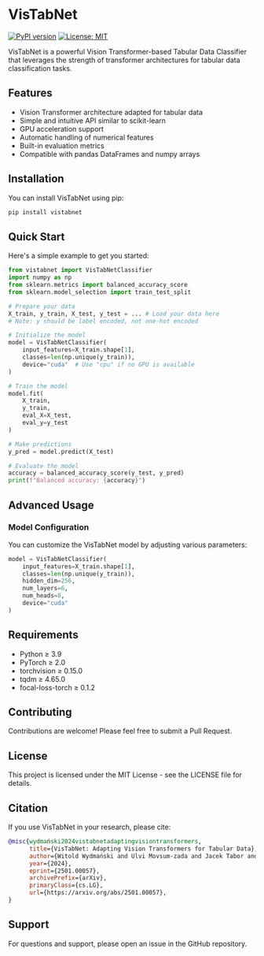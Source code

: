 # VisTabNet

[![PyPI version](https://badge.fury.io/py/vistabnet.svg)](https://badge.fury.io/py/vistabnet)
[![License: MIT](https://img.shields.io/badge/License-MIT-yellow.svg)](https://opensource.org/licenses/MIT)

VisTabNet is a powerful Vision Transformer-based Tabular Data Classifier that leverages the strength of transformer architectures for tabular data classification tasks.

## Features

- Vision Transformer architecture adapted for tabular data
- Simple and intuitive API similar to scikit-learn
- GPU acceleration support
- Automatic handling of numerical features
- Built-in evaluation metrics
- Compatible with pandas DataFrames and numpy arrays

## Installation

You can install VisTabNet using pip:

```bash
pip install vistabnet
```

## Quick Start

Here's a simple example to get you started:

```python
from vistabnet import VisTabNetClassifier
import numpy as np
from sklearn.metrics import balanced_accuracy_score
from sklearn.model_selection import train_test_split

# Prepare your data
X_train, y_train, X_test, y_test = ... # Load your data here
# Note: y should be label encoded, not one-hot encoded

# Initialize the model
model = VisTabNetClassifier(
    input_features=X_train.shape[1],
    classes=len(np.unique(y_train)),
    device="cuda"  # Use "cpu" if no GPU is available
)

# Train the model
model.fit(
    X_train,
    y_train,
    eval_X=X_test,
    eval_y=y_test
)

# Make predictions
y_pred = model.predict(X_test)

# Evaluate the model
accuracy = balanced_accuracy_score(y_test, y_pred)
print(f"Balanced accuracy: {accuracy}")
```

## Advanced Usage

### Model Configuration

You can customize the VisTabNet model by adjusting various parameters:

```python
model = VisTabNetClassifier(
    input_features=X_train.shape[1],
    classes=len(np.unique(y_train)),
    hidden_dim=256,
    num_layers=6,
    num_heads=8,
    device="cuda"
)
```

## Requirements

- Python ≥ 3.9
- PyTorch ≥ 2.0
- torchvision ≥ 0.15.0
- tqdm ≥ 4.65.0
- focal-loss-torch ≥ 0.1.2

## Contributing

Contributions are welcome! Please feel free to submit a Pull Request.

## License

This project is licensed under the MIT License - see the LICENSE file for details.

## Citation

If you use VisTabNet in your research, please cite:

```bibtex
@misc{wydmański2024vistabnetadaptingvisiontransformers,
      title={VisTabNet: Adapting Vision Transformers for Tabular Data}, 
      author={Witold Wydmański and Ulvi Movsum-zada and Jacek Tabor and Marek Śmieja},
      year={2024},
      eprint={2501.00057},
      archivePrefix={arXiv},
      primaryClass={cs.LG},
      url={https://arxiv.org/abs/2501.00057}, 
}
```

## Support

For questions and support, please open an issue in the GitHub repository.